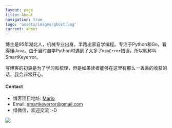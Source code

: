 ```yaml
---
layout: page
title: About
navigation: true
logo: 'assets/images/ghost.png'
current: about
---
```


博主是95年湖北人，机械专业出身，半路出家自学编程。专注于Python和Go，看得懂Java。由于当时自学Python时遇到了太多了`KeyError`错误，所以昵称叫SmartKeyerror。

写博客的初衷是为了学习和梳理，但是如果读者能够在这里有那么一丢丢的收获的话，我会非常开心。


#### Contact

- 博客项目地址: [Mario](https://github.com/SmartKeyerror/Mario)
- Email: smartkeyerror@gmail.com
- 绿微信，欢迎交流 :-D

![](https://smartkeyerror.oss-cn-shenzhen.aliyuncs.com/SmartKeyerror.jpg)
